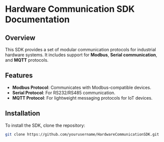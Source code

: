 # Hardware Communication SDK Documentation

## Overview
This SDK provides a set of modular communication protocols for industrial hardware systems. It includes support for **Modbus**, **Serial communication**, and **MQTT** protocols.

## Features
- **Modbus Protocol**: Communicates with Modbus-compatible devices.
- **Serial Protocol**: For RS232/RS485 communication.
- **MQTT Protocol**: For lightweight messaging protocols for IoT devices.

## Installation

To install the SDK, clone the repository:

```bash
git clone https://github.com/yourusername/HardwareCommunicationSDK.git

